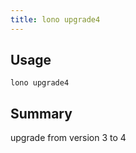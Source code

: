 ```yaml
---
title: lono upgrade4
---
```


## Usage

    lono upgrade4

## Summary

upgrade from version 3 to 4



